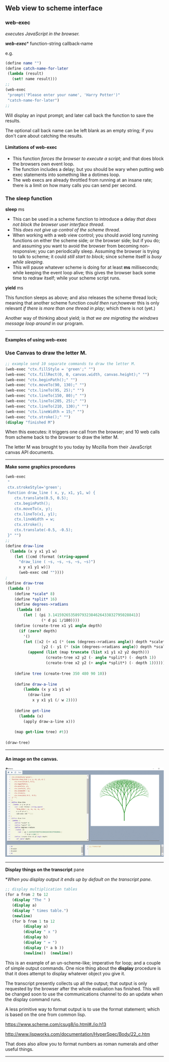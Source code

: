 ## **Web view to scheme interface**

### web-exec 

*executes JavaScript in the browser.*

***web-exec**** function-string callback-name

e.g.

```scheme
(define name "")
(define catch-name-for-later
 (lambda (result)
   (set! name result)))  
;;
(web-exec 
 "prompt('Please enter your name', 'Harry Potter')"
 "catch-name-for-later")
;;
```

Will display an input prompt; and later call back the function to save the results.

The optional call back name can be left blank as an empty string; if you don't care about catching the results.

#### Limitations of web-exec

- This function *forces the browser to execute a script*; and that does block the browsers own event loop.
- The function includes a delay; but you should be wary when putting web exec statements into something like a dotimes loop.
- The web execs are already throttled from running at an insane rate; there is a limit on how many calls you can send per second.

### The sleep function

**sleep** ms

- This can be used in a scheme function to introduce a delay *that does not block the browser user interface thread*.
- This *does not give up control of the scheme thread*.
- When working with a web view control; you should avoid long running functions on either the scheme side; or the browser side; but if you do; and assuming you want to avoid the browser from becoming non-responsive; you can periodically sleep.   Assuming the browser is trying to talk to scheme; it could *still start to block*; since scheme itself i*s busy while sleeping*.
- This will pause whatever scheme is doing for at least **ms** milliseconds; while keeping the event loop alive; this gives the browser back some time to redraw itself; while your scheme script runs.

**yield** ms

This function sleeps as above; and also releases the scheme thread lock; meaning that another scheme function *could then run*;however this is only relevant *if there is more than one thread in play*; which there is  not (yet.)

Another way of thinking about yield; i*s that we are migrating the windows message loop around* in our program.

---



#### Examples of using web-exec  

### Use Canvas to draw the letter M.

```Scheme
;; example send 10 separate commands to draw the letter M.
(web-exec "ctx.fillStyle = 'green';" "")
(web-exec "ctx.fillRect(0, 0, canvas.width, canvas.height);" "")
(web-exec "ctx.beginPath();" "")
(web-exec "ctx.moveTo(90, 130);" "")
(web-exec "ctx.lineTo(95, 25);" "")
(web-exec "ctx.lineTo(150, 80);" "")
(web-exec "ctx.lineTo(205, 25);" "")
(web-exec "ctx.lineTo(210, 130);" "")
(web-exec "ctx.lineWidth = 15;" "")
(web-exec "ctx.stroke();" "")
(display "finished M")
```

When this executes: it triggers one call from the browser; and 10 web calls from scheme back to the browser to draw the letter M.

The letter M was brought to you today by Mozilla from their JavaScript canvas API documents.

-------

**Make some graphics procedures**

```Scheme
(web-exec 
 "
 ctx.strokeStyle='green';
 function draw_line ( x, y, x1, y1, w) {
    ctx.translate(0.5, 0.5);
 	ctx.beginPath();
    ctx.moveTo(x, y);
    ctx.lineTo(x1, y1);
    ctx.lineWidth = w; 
    ctx.stroke();
 	ctx.translate(-0.5, -0.5);
 }" "")
;;  
(define draw-line
  (lambda (x y x1 y1 w)
	(let ([cmd (format (string-append
      "draw_line ( ~s, ~s, ~s, ~s, ~s)")
      x y x1 y1 w)])
      (web-exec cmd ""))))
;
(define draw-tree
 (lambda ()
	(define *scale* 8) 
	(define *split* 16)  
	(define degrees->radians 
	 (lambda (d)
		(let [ (pi 3.1415926535897932384626433832795028841)]
				(* d pi 1/180))))
	(define (create-tree x1 y1 angle depth)
	  (if (zero? depth)
		'()
		(let ([x2 (+ x1 (* (cos (degrees->radians angle)) depth *scale*))]
			    [y2 (- y1 (* (sin (degrees->radians angle)) depth *scale*))])
		  (append (list (map truncate (list x1 y1 x2 y2 depth)))
				  (create-tree x2 y2 (- angle *split*) (- depth 1))
				  (create-tree x2 y2 (+ angle *split*) (- depth 1))))))

	(define tree (create-tree 350 480 90 10))
	
	(define draw-a-line 
		(lambda (x y x1 y1 w) 
		  (draw-line 
			x y x1 y1 (/ w 2))))

	(define get-line 
	  (lambda (x) 
		(apply draw-a-line x)))
   
	(map get-line tree) #t))

(draw-tree)
```

----------------

#### An image on the canvas.

 ![tree](assets/tree.png)

---



**Display things on the transcript** pane

**When you display output it ends up by default on the transcript pane.*

```Scheme
;; display multiplication tables
(for a from 2 to 12 
   (display "The " ) 
   (display a)
   (display " times table.")
   (newline)
   (for b from 1 to 12 
        (display a)
        (display " x ")
        (display b)
        (display " = ")
        (display (* a b ))
        (newline))  (newline))     
```

This is an example of an un-scheme-like; imperative for loop; and a couple of simple output commands.  One nice thing about the **display** procedure is that it does attempt to display whatever object you give it.

The transcript presently collects up all the output; that output is only requested by the browser after the whole evaluation has finished.  This will be changed soon to use the communications channel to do an update when the display command runs.

A less primitive way to format output is to use the format statement; which is based on the one from common lisp.

https://www.scheme.com/csug8/io.html#./io:h13

http://www.lispworks.com/documentation/HyperSpec/Body/22_c.htm

That does also allow you to format numbers as roman numerals and other useful things.

---

